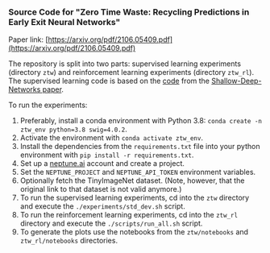 ### Source Code for "Zero Time Waste: Recycling Predictions in Early Exit Neural Networks"

Paper link: [https://arxiv.org/pdf/2106.05409.pdf](https://arxiv.org/pdf/2106.05409.pdf)

The repository is split into two parts: supervised learning experiments (directory `ztw`) and reinforcement learning
experiments (directory `ztw_rl`). The supervised learning code is based on
the [code](https://github.com/yigitcankaya/Shallow-Deep-Networks) from
the [Shallow-Deep-Networks paper](https://arxiv.org/abs/1810.07052).

To run the experiments:

1. Preferably, install a conda environment with Python 3.8: `conda create -n ztw_env python=3.8 swig=4.0.2`.
2. Activate the environment with `conda activate ztw_env`.
3. Install the dependencies from the `requirements.txt` file into your python environment
   with `pip install -r requirements.txt`.
4. Set up a [neptune.ai](https://neptune.ai/) account and create a project.
5. Set the `NEPTUNE_PROJECT` and `NEPTUNE_API_TOKEN` environment variables.
6. Optionally fetch the TinyImageNet dataset. (Note, however, that the original link to that dataset is not valid
   anymore.)
7. To run the supervised learning experiments, cd into the `ztw` directory and execute the `./experiments/std_dev.sh` script.
8. To run the reinforcement learning experiments, cd into the `ztw_rl` directory and execute the `./scripts/run_all.sh` script.
9. To generate the plots use the notebooks from the `ztw/notebooks` and `ztw_rl/notebooks` directories.
